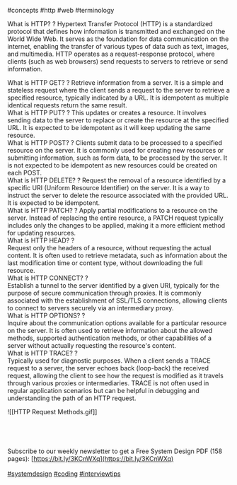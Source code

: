 #concepts #http #web #terminology 

What is HTTP?
?
Hypertext Transfer Protocol (HTTP) is a standardized protocol that defines how information is transmitted and exchanged on the World Wide Web. It serves as the foundation for data communication on the internet, enabling the transfer of various types of data such as text, images, and multimedia. HTTP operates as a request-response protocol, where clients (such as web browsers) send requests to servers to retrieve or send information.

What is HTTP GET?
?
Retrieve information from a server. It is a simple and stateless request where the client sends a request to the server to retrieve a specified resource, typically indicated by a URL. It is idempotent as multiple identical requests return the same result.
   
What is HTTP PUT?
?
This updates or creates a resource. It involves sending data to the server to replace or create the resource at the specified URL. It is expected to be idempotent as it will keep updating the same resource.
   
What is HTTP POST?
?
Clients submit data to be processed to a specified resource on the server. It is commonly used for creating new resources or submitting information, such as form data, to be processed by the server. It is not expected to be idempotent as new resources could be created on each POST.
   
What is HTTP DELETE?
?
Request the removal of a resource identified by a specific URI (Uniform Resource Identifier) on the server. It is a way to instruct the server to delete the resource associated with the provided URL. It is expected to be idempotent.
   
What is HTTP PATCH?
?
Apply partial modifications to a resource on the server. Instead of replacing the entire resource, a PATCH request typically includes only the changes to be applied, making it a more efficient method for updating resources.
   
What is HTTP HEAD?
?   
Request only the headers of a resource, without requesting the actual content. It is often used to retrieve metadata, such as information about the last modification time or content type, without downloading the full resource.
   
What is HTTP CONNECT?
?   
Establish a tunnel to the server identified by a given URI, typically for the purpose of secure communication through proxies. It is commonly associated with the establishment of SSL/TLS connections, allowing clients to connect to servers securely via an intermediary proxy.
   
What is HTTP OPTIONS?
?  
Inquire about the communication options available for a particular resource on the server. It is often used to retrieve information about the allowed methods, supported authentication methods, or other capabilities of a server without actually requesting the resource's content.
   
What is HTTP TRACE?
?   
Typically used for diagnostic purposes. When a client sends a TRACE request to a server, the server echoes back (loop-back) the received request, allowing the client to see how the request is modified as it travels through various proxies or intermediaries. TRACE is not often used in regular application scenarios but can be helpful in debugging and understanding the path of an HTTP request.

![[HTTP Request Methods.gif]]

   
---

Subscribe to our weekly newsletter to get a Free System Design PDF (158 pages): [https://bit.ly/3KCnWXq](https://bit.ly/3KCnWXq)  
   
[#systemdesign](https://www.linkedin.com/feed/hashtag/?keywords=systemdesign&highlightedUpdateUrns=urn%3Ali%3Aactivity%3A7147838111039836160) [#coding](https://www.linkedin.com/feed/hashtag/?keywords=coding&highlightedUpdateUrns=urn%3Ali%3Aactivity%3A7147838111039836160) [#interviewtips](https://www.linkedin.com/feed/hashtag/?keywords=interviewtips&highlightedUpdateUrns=urn%3Ali%3Aactivity%3A7147838111039836160)